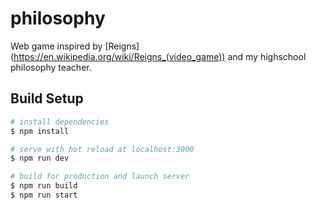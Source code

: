 # philosophy

Web game inspired by 
[Reigns] (https://en.wikipedia.org/wiki/Reigns_(video_game))
 and my highschool philosophy teacher.

## Build Setup

```bash
# install dependencies
$ npm install

# serve with hot reload at localhost:3000
$ npm run dev

# build for production and launch server
$ npm run build
$ npm run start
